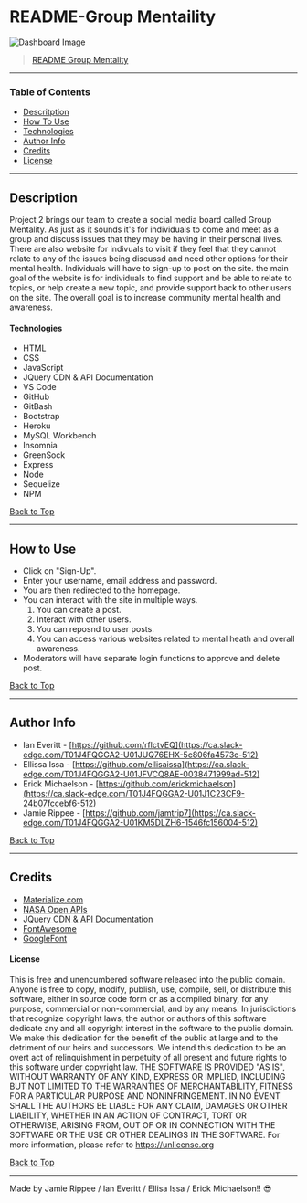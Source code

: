 # README-Group Mentaility

![Dashboard Image]()
> [README Group Mentality]()
---
### Table of Contents
- [Descritption](#description)
- [How To Use](#how-to-use)
- [Technologies](#technologies)
- [Author Info](#author-info)
- [Credits](#credits)
- [License](#license) 

---
## Description
Project 2 brings our team to create a social media board called Group Mentality. As just as it sounds it's for individuals to come and meet as a group and discuss issues that they may be having in their personal lives. There are also website for indivuals to visit if they feel that they cannot relate to any of the issues being discussd and need other options for their mental health. Individuals will have to sign-up to post on the site. the main goal of the website is for individuals to find support and be able to relate to topics, or help create a new topic, and provide support back to other users on the site. The overall goal is to increase community mental health and awareness.
#### Technologies
- HTML
- CSS
- JavaScript
- JQuery CDN & API Documentation
- VS Code
- GitHub
- GitBash
- Bootstrap
- Heroku
- MySQL Workbench
- Insomnia
- GreenSock
- Express
- Node
- Sequelize
- NPM
  
[Back to Top](#project-2-group-mentality)

---
## How to Use
- Click on "Sign-Up".
- Enter your username, email address and password.
- You are then redirected to the homepage.
- You can interact with the site in multiple ways.
    1) You can create a post.
    2) Interact with other users.
    3) You can reposnd to user posts.
    4) You can access various websites related to mental heath and overall awareness. 
- Moderators will have separate login functions to approve and delete post.
  
[Back to Top](#project-2-group-mentality)

---
## Author Info
- Ian Everitt - [https://github.com/rflctvEQ](https://ca.slack-edge.com/T01J4FQGGA2-U01JUQ76EHX-5c806fa4573c-512)
- Ellissa Issa - [https://github.com/ellisaissa](https://ca.slack-edge.com/T01J4FQGGA2-U01JFVCQ8AE-0038471999ad-512)
- Erick Michaelson - [https://github.com/erickmichaelson](https://ca.slack-edge.com/T01J4FQGGA2-U01J1C23CF9-24b07fccebf6-512)
- Jamie Rippee - [https://github.com/jamtrip7](https://ca.slack-edge.com/T01J4FQGGA2-U01KM5DLZH6-1546fc156004-512)
  
[Back to Top](#project-2-group-mentality)

---
## Credits
- [Materialize.com](https://materializecss.com/)
- [NASA Open APIs](https://api.nasa.gov/)
- [JQuery CDN & API Documentation](https://code.jquery.com/)
- [FontAwesome](https://fontawesome.com/)
- [GoogleFont](https://fonts.google.com/)  

#### License ####
This is free and unencumbered software released into the public domain.
Anyone is free to copy, modify, publish, use, compile, sell, or
distribute this software, either in source code form or as a compiled
binary, for any purpose, commercial or non-commercial, and by any
means.
In jurisdictions that recognize copyright laws, the author or authors
of this software dedicate any and all copyright interest in the
software to the public domain. We make this dedication for the benefit
of the public at large and to the detriment of our heirs and
successors. We intend this dedication to be an overt act of
relinquishment in perpetuity of all present and future rights to this
software under copyright law.
THE SOFTWARE IS PROVIDED "AS IS", WITHOUT WARRANTY OF ANY KIND,
EXPRESS OR IMPLIED, INCLUDING BUT NOT LIMITED TO THE WARRANTIES OF
MERCHANTABILITY, FITNESS FOR A PARTICULAR PURPOSE AND NONINFRINGEMENT.
IN NO EVENT SHALL THE AUTHORS BE LIABLE FOR ANY CLAIM, DAMAGES OR
OTHER LIABILITY, WHETHER IN AN ACTION OF CONTRACT, TORT OR OTHERWISE,
ARISING FROM, OUT OF OR IN CONNECTION WITH THE SOFTWARE OR THE USE OR
OTHER DEALINGS IN THE SOFTWARE.
For more information, please refer to <https://unlicense.org>
   
[Back to Top](#project-2-group-mentality)

---
Made by Jamie Rippee / Ian Everitt / Ellisa Issa / Erick Michaelson!! :sunglasses: